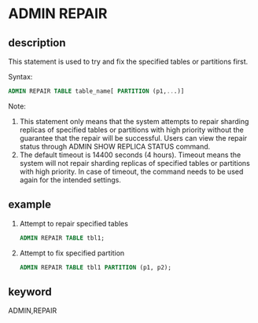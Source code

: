 # ADMIN REPAIR

## description

This statement is used to try and fix the specified tables or partitions first.

Syntax:

```sql
ADMIN REPAIR TABLE table_name[ PARTITION (p1,...)]
```

Note:

1. This statement only means that the system attempts to repair sharding replicas of specified tables or partitions with high priority without the guarantee that the repair will be successful. Users can view the repair status through ADMIN SHOW REPLICA STATUS command.
2. The default timeout is 14400 seconds (4 hours). Timeout means the system will not repair sharding replicas of specified tables or partitions with high priority. In case of timeout, the command needs to be used again for the intended settings.

## example

1. Attempt to repair specified tables

    ```sql
    ADMIN REPAIR TABLE tbl1;
    ```

2. Attempt to fix specified partition

    ```sql
    ADMIN REPAIR TABLE tbl1 PARTITION (p1, p2);
    ```

## keyword

ADMIN,REPAIR

